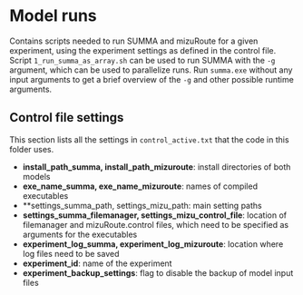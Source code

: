 # Model runs
Contains scripts needed to run SUMMA and mizuRoute for a given experiment, using the experiment settings as defined in the control file. Script `1_run_summa_as_array.sh` can be used to run SUMMA with the `-g` argument, which can be used to parallelize runs. Run `summa.exe` without any input arguments to get a brief overview of the `-g` and other possible runtime arguments.

## Control file settings
This section lists all the settings in `control_active.txt` that the code in this folder uses.
- **install_path_summa, install_path_mizuroute**: install directories of both models
- **exe_name_summa, exe_name_mizuroute**: names of compiled executables
- **settings_summa_path, settings_mizu_path: main setting paths
- **settings_summa_filemanager, settings_mizu_control_file**: location of filemanager and mizuRoute.control files, which need to be specified as arguments for the executables
- **experiment_log_summa, experiment_log_mizuroute**: location where log files need to be saved
- **experiment_id**: name of the experiment
- **experiment_backup_settings**: flag to disable the backup of model input files 

